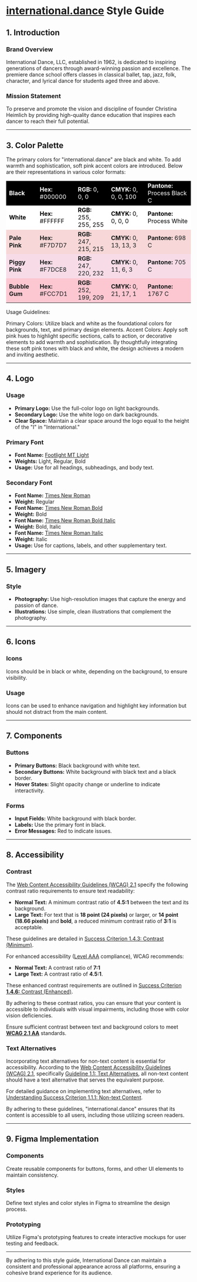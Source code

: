 # [international.dance](https://international.dance/) Style Guide

## 1. Introduction

### Brand Overview

International Dance, LLC, established in 1962, is dedicated to inspiring generations of dancers through award-winning passion and excellence. The premiere dance school offers classes in classical ballet, tap, jazz, folk, character, and lyrical dance for students aged three and above.

<h3>Mission Statement</h3>

<p>To preserve and promote the vision and discipline of founder Christina Heimlich by providing high-quality dance education that inspires each dancer to reach their full potential.

---

## 3. Color Palette

The primary colors for "international.dance" are black and white. To add warmth and sophistication, soft pink accent colors are introduced. Below are their representations in various color formats:

<table>
  <tr style="background-color: #000000; color: #FFFFFF;">
    <td><strong>Black</strong></td>
    <td><strong>Hex:</strong> #000000</td>
    <td><strong>RGB:</strong> 0, 0, 0</td>
    <td><strong>CMYK:</strong> 0, 0, 0, 100</td>
    <td><strong>Pantone:</strong> Process Black C</td>
  </tr>
  <tr style="background-color: #FFFFFF; color: #000000;">
    <td><strong>White</strong></td>
    <td><strong>Hex:</strong> #FFFFFF</td>
    <td><strong>RGB:</strong> 255, 255, 255</td>
    <td><strong>CMYK:</strong> 0, 0, 0, 0</td>
    <td><strong>Pantone:</strong> Process White</td>
  </tr>
  <tr style="background-color: #F7D7D7;">
    <td><strong>Pale Pink</strong></td>
    <td><strong>Hex:</strong> #F7D7D7</td>
    <td><strong>RGB:</strong> 247, 215, 215</td>
    <td><strong>CMYK:</strong> 0, 13, 13, 3</td>
    <td><strong>Pantone:</strong> 698 C</td>
  </tr>
  <tr style="background-color: #F7DCE8;">
    <td><strong>Piggy Pink</strong></td>
    <td><strong>Hex:</strong> #F7DCE8</td>
    <td><strong>RGB:</strong> 247, 220, 232</td>
    <td><strong>CMYK:</strong> 0, 11, 6, 3</td>
    <td><strong>Pantone:</strong> 705 C</td>
  </tr>
  <tr style="background-color: #FCC7D1;">
    <td><strong>Bubble Gum</strong></td>
    <td><strong>Hex:</strong> #FCC7D1</td>
    <td><strong>RGB:</strong> 252, 199, 209</td>
    <td><strong>CMYK:</strong> 0, 21, 17, 1</td>
    <td><strong>Pantone:</strong> 1767 C</td>
  </tr>
</table>

Usage Guidelines:

Primary Colors: Utilize black and white as the foundational colors for backgrounds, text, and primary design elements.
Accent Colors: Apply soft pink hues to highlight specific sections, calls to action, or decorative elements to add warmth and sophistication.
By thoughtfully integrating these soft pink tones with black and white, the design achieves a modern and inviting aesthetic.

---

## 4. Logo

### Usage

- **Primary Logo:** Use the full-color logo on light backgrounds.
- **Secondary Logo:** Use the white logo on dark backgrounds.
- **Clear Space:** Maintain a clear space around the logo equal to the height of the "I" in "International."

### Primary Font

- **Font Name:** [Footlight MT Light](/assets/fonts/FTLTLT.TTF)
- **Weights:** Light, Regular, Bold
- **Usage:** Use for all headings, subheadings, and body text.

### Secondary Font

- **Font Name:** [Times New Roman](/assets/fonts/times.ttf)
- **Weight:** Regular
- **Font Name:** [Times New Roman Bold](/assets/fonts/timesbd.ttf)
- **Weight:** Bold
- **Font Name:** [Times New Roman Bold Italic](/assets/fonts/timesbi.ttf)
- **Weight:** Bold, Italic
- **Font Name:** [Times New Roman Italic](/assets/fonts/timesi.ttf)
- **Weight:** Italic
- **Usage:** Use for captions, labels, and other supplementary text.


---

## 5. Imagery

### Style

- **Photography:** Use high-resolution images that capture the energy and passion of dance.
- **Illustrations:** Use simple, clean illustrations that complement the photography.

---

## 6. Icons

### Icons

Icons should be in black or white, depending on the background, to ensure visibility.

### Usage

Icons can be used to enhance navigation and highlight key information but should not distract from the main content.

---

## 7. Components

### Buttons

- **Primary Buttons:** Black background with white text.
- **Secondary Buttons:** White background with black text and a black border.
- **Hover States:** Slight opacity change or underline to indicate interactivity.

### Forms

- **Input Fields:** White background with black border.
- **Labels:** Use the primary font in black.
- **Error Messages:** Red to indicate issues.

---

## 8. Accessibility

### Contrast

The [Web Content Accessibility Guidelines (WCAG) 2.1](https://www.w3.org/TR/WCAG21/) specify the following contrast ratio requirements to ensure text readability:

* **Normal Text:** A minimum contrast ratio of **4.5:1** between the text and its background.
* **Large Text:** For text that is **18 point (24 pixels)** or larger, or **14 point (18.66 pixels)** and **bold**, a reduced minimum contrast ratio of **3:1** is acceptable.

These guidelines are detailed in [Success Criterion 1.4.3: Contrast (Minimum)](https://www.w3.org/WAI/WCAG21/Understanding/contrast-minimum.html).

For enhanced accessibility ([Level AAA](https://www.w3.org/WAI/WCAG2AAA-Conformance) compliance), WCAG recommends:

* **Normal Text:** A contrast ratio of **7:1**
* **Large Text:** A contrast ratio of **4.5:1**.

These enhanced contrast requirements are outlined in [Success Criterion **1.4.6:** Contrast (Enhanced)](https://www.w3.org/WAI/WCAG21/Understanding/contrast-enhanced.html).

By adhering to these contrast ratios, you can ensure that your content is accessible to individuals with visual impairments, including those with color vision deficiencies.

Ensure sufficient contrast between text and background colors to meet  [**WCAG 2.1 AA**](https://www.w3.org/WAI/WCAG22/quickref/?versions=2.1) standards.

### Text Alternatives

Incorporating text alternatives for non-text content is essential for accessibility. According to the [Web Content Accessibility Guidelines (WCAG) 2.1](https://www.w3.org/TR/WCAG21/), specifically [Guideline 1.1: Text Alternatives](https://www.w3.org/WAI/WCAG21/Understanding/text-alternatives), all non-text content should have a text alternative that serves the equivalent purpose.

For detailed guidance on implementing text alternatives, refer to [Understanding Success Criterion 1.1.1: Non-text Content](https://www.w3.org/WAI/WCAG21/Understanding/non-text-content.html).

By adhering to these guidelines, "international.dance" ensures that its content is accessible to all users, including those utilizing screen readers.

---

## 9. Figma Implementation

### Components

Create reusable components for buttons, forms, and other UI elements to maintain consistency.

### Styles

Define text styles and color styles in Figma to streamline the design process.

### Prototyping

Utilize Figma's prototyping features to create interactive mockups for user testing and feedback.

---

By adhering to this style guide, International Dance can maintain a consistent and professional appearance across all platforms, ensuring a cohesive brand experience for its audience.
